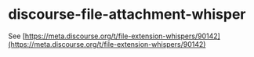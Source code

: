 # discourse-file-attachment-whisper
See [https://meta.discourse.org/t/file-extension-whispers/90142](https://meta.discourse.org/t/file-extension-whispers/90142)
